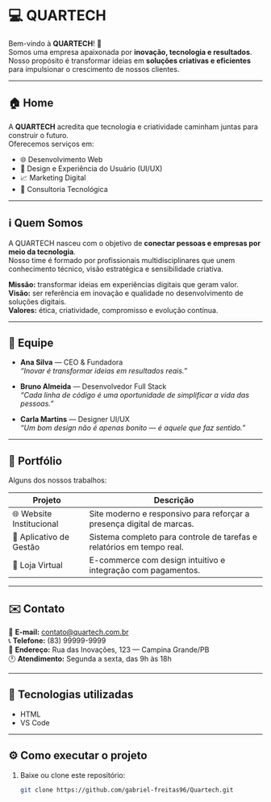 # 💻 QUARTECH

Bem-vindo à **QUARTECH**! 🚀  
Somos uma empresa apaixonada por **inovação, tecnologia e resultados**.  
Nosso propósito é transformar ideias em **soluções criativas e eficientes** para impulsionar o crescimento de nossos clientes.

---

## 🏠 Home

A **QUARTECH** acredita que tecnologia e criatividade caminham juntas para construir o futuro.  
Oferecemos serviços em:

- 🌐 Desenvolvimento Web  
- 🎨 Design e Experiência do Usuário (UI/UX)  
- 📈 Marketing Digital  
- 🧠 Consultoria Tecnológica  

---

## ℹ️ Quem Somos

A QUARTECH nasceu com o objetivo de **conectar pessoas e empresas por meio da tecnologia**.  
Nosso time é formado por profissionais multidisciplinares que unem conhecimento técnico, visão estratégica e sensibilidade criativa.

**Missão:** transformar ideias em experiências digitais que geram valor.  
**Visão:** ser referência em inovação e qualidade no desenvolvimento de soluções digitais.  
**Valores:** ética, criatividade, compromisso e evolução contínua.

---

## 👥 Equipe

- **Ana Silva** — CEO & Fundadora  
  *“Inovar é transformar ideias em resultados reais.”*  

- **Bruno Almeida** — Desenvolvedor Full Stack  
  *“Cada linha de código é uma oportunidade de simplificar a vida das pessoas.”*  

- **Carla Martins** — Designer UI/UX  
  *“Um bom design não é apenas bonito — é aquele que faz sentido.”*

---

## 💼 Portfólio

Alguns dos nossos trabalhos:

| Projeto | Descrição |
|----------|------------|
| 🌐 Website Institucional | Site moderno e responsivo para reforçar a presença digital de marcas. |
| 📱 Aplicativo de Gestão | Sistema completo para controle de tarefas e relatórios em tempo real. |
| 🛒 Loja Virtual | E-commerce com design intuitivo e integração com pagamentos. |

---

## ✉️ Contato

📧 **E-mail:** contato@quartech.com.br  
📞 **Telefone:** (83) 99999-9999  
📍 **Endereço:** Rua das Inovações, 123 — Campina Grande/PB  
🕐 **Atendimento:** Segunda a sexta, das 9h às 18h  

---

## 🧠 Tecnologias utilizadas

- HTML
- VS Code  

---

## ⚙️ Como executar o projeto

1. Baixe ou clone este repositório:
   ```bash
   git clone https://github.com/gabriel-freitas96/Quartech.git
